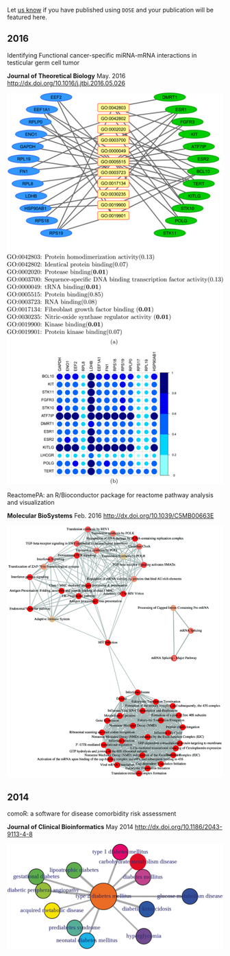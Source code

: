<!-- AddToAny BEGIN -->
<div class="a2a_kit a2a_kit_size_32 a2a_default_style">
<a class="a2a_dd" href="//www.addtoany.com/share"></a>
<a class="a2a_button_facebook"></a>
<a class="a2a_button_twitter"></a>
<a class="a2a_button_google_plus"></a>
</div>
<script async src="//static.addtoany.com/menu/page.js"></script>
<!-- AddToAny END -->



Let [us know](https://github.com/GuangchuangYu/DOSE/wiki/feature-articles) if you have published using `DOSE` and your publication will be featured here.


## 2016



Identifying Functional cancer-specific miRNA-mRNA interactions in testicular germ cell tumor

**Journal of Theoretical Biology** May. 2016 <http://dx.doi.org/10.1016/j.jtbi.2016.05.026>

![](featured_img/1-s2.0-S0022519316301151-gr4.jpg)


ReactomePA: an R/Bioconductor package for reactome pathway analysis and visualization

**Molecular BioSystems** Feb. 2016 <http://dx.doi.org/10.1039/C5MB00663E>

![](featured_img/c5mb00663e-f1_hi-res.gif)

## 2014

comoR: a software for disease comorbidity risk assessment

**Journal of Clinical Bioinformatics** May 2014 <http://dx.doi.org/10.1186/2043-9113-4-8>

![](featured_img/13336_2014_Article_90_Fig5_HTML.jpg)

